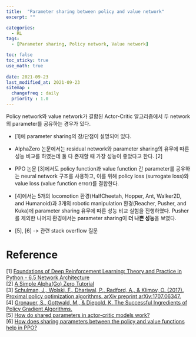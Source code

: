 ```yaml
---
title:  "Parameter sharing between policy and value network"
excerpt: ""

categories:
  - RL
tags:
  - [Parameter sharing, Policy network, Value network]

toc: false
toc_sticky: true
use_math: true
 
date: 2021-09-23
last_modified_at: 2021-09-23
sitemap :
  changefreq : daily
  priority : 1.0
---
```


Policy network와 value network가 결합된 Actor-Critic 알고리즘에서 두 network의 parameter를 공유하는 경우가 있다. 
* [1]에 parameter sharing의 장/단점이 설명되어 있다.

* AlphaZero 논문에서는 residual network와 parameter sharing의 유무에 따른 성능 비교를 하였는데 둘 다 존재할 때 가장 성능이 좋았다고 한다. [2]

* PPO 논문 [3]에서도 policy function과 value function 간 parameter를 공유하는 neural network 구조를 사용하고, 이를 위해 policy loss (surrogate loss)와 value loss (value function error)를 결합한다.

* [4]에서는 5개의 locomotion 환경(HalfCheetah,
Hopper, Ant, Walker2D, and Humanoid)과 3개의 robotic manipulation 환경(Reacher, Pusher, and Kuka)에 parameter sharing 유무에 따른 성능 비교 실험을 진행하였다. Pusher를 제외한 나머지 환경에서는 parameter sharing이 **더 나쁜 성능**을 보였다. 

* [5], [6] -> 관련 stack overflow 질문


# Reference
[1] [Foundations of Deep Reinforcement Learning: Theory and Practice in Python - 6.5 Network Architecture](https://www.informit.com/articles/article.aspx?p=2995356&seqNum=5)        
[2] [A Simple Alpha(Go) Zero Tutorial](https://web.stanford.edu/~surag/posts/alphazero.html)        
[3] [Schulman, J., Wolski, F., Dhariwal, P., Radford, A., & Klimov, O. (2017). Proximal policy optimization algorithms. arXiv preprint arXiv:1707.06347.](https://arxiv.org/pdf/1707.06347.pdf)       
[4] [Gronauer, S., Gottwald, M., & Diepold, K. The Successful Ingredients of Policy Gradient Algorithms.](https://www.ijcai.org/proceedings/2021/0338.pdf)      
[5] [How do shared parameters in actor-critic models work?](https://stackoverflow.com/questions/56312962/how-do-shared-parameters-in-actor-critic-models-work)      
[6] [How does sharing parameters between the policy and value functions help in PPO?](https://ai.stackexchange.com/questions/27932/how-does-sharing-parameters-between-the-policy-and-value-functions-help-in-ppo)